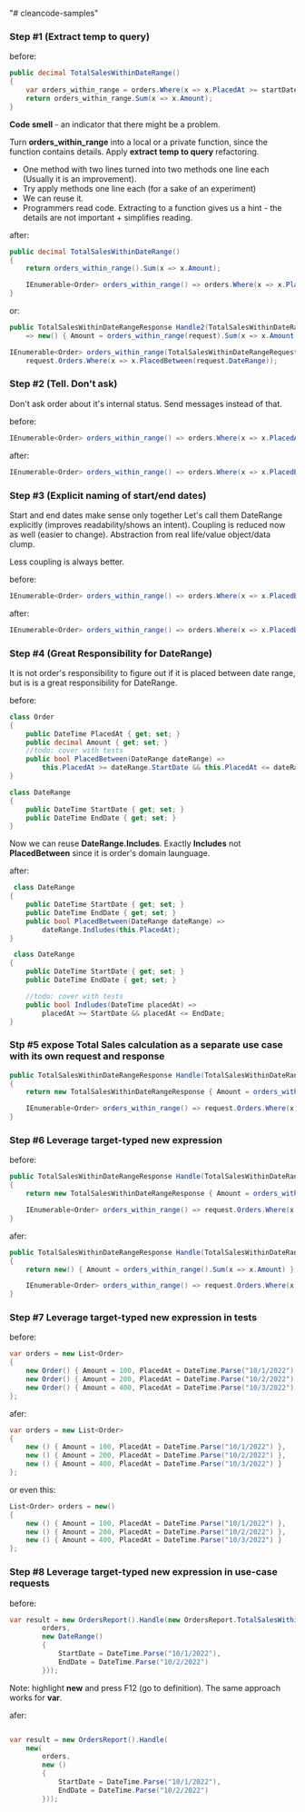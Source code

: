 "# cleancode-samples" 

### Step #1 (Extract temp to query)

before:

```csharp
public decimal TotalSalesWithinDateRange()
{
    var orders_within_range = orders.Where(x => x.PlacedAt >= startDate && x.PlacedAt <= endDate);
    return orders_within_range.Sum(x => x.Amount);
}
```

**Code smell** - an indicator that there might be a problem.

Turn **orders_within_range** into a local or a private function, since the function contains details. Apply **extract temp to query** refactoring.

- One method with two lines turned into two methods one line each (Usually it is an improvement). 
- Try apply methods one line each (for a sake of an experiment)
- We can reuse it.
- Programmers read code. Extracting to a function gives us a hint - the details are not important + simplifies reading.

after:

```csharp
public decimal TotalSalesWithinDateRange()
{
    return orders_within_range().Sum(x => x.Amount);

    IEnumerable<Order> orders_within_range() => orders.Where(x => x.PlacedAt >= startDate && x.PlacedAt <= endDate);
}
```

or:

```csharp
public TotalSalesWithinDateRangeResponse Handle2(TotalSalesWithinDateRangeRequest request)
    => new() { Amount = orders_within_range(request).Sum(x => x.Amount) };

IEnumerable<Order> orders_within_range(TotalSalesWithinDateRangeRequest request) => 
    request.Orders.Where(x => x.PlacedBetween(request.DateRange));
```

### Step #2 (Tell. Don't ask)

Don't ask order about it's internal status. Send messages instead of that.

before:

```csharp
IEnumerable<Order> orders_within_range() => orders.Where(x => x.PlacedAt >= startDate && x.PlacedAt <= endDate);
```

after:

```csharp
IEnumerable<Order> orders_within_range() => orders.Where(x => x.PlacedBetween(startDate, endDate));
```

### Step #3 (Explicit naming of start/end dates)

Start and end dates make sense only together Let's call them DateRange explicitly (improves readability/shows an intent). Coupling is reduced now as well (easier to change). Abstraction from real life/value object/data clump.

Less coupling is always better.

before:


```csharp
IEnumerable<Order> orders_within_range() => orders.Where(x => x.PlacedBetween(startDate, endDate));
```

after:


```csharp
IEnumerable<Order> orders_within_range() => orders.Where(x => x.PlacedBetween(new DateRange(startDate, endDate)));
```

### Step #4 (Great Responsibility for DateRange)

It is not order's responsibility to figure out if it is placed between date range, but is is a great responsibility for DateRange.

before:


```csharp
class Order
{
    public DateTime PlacedAt { get; set; }
    public decimal Amount { get; set; }
    //todo: cover with tests
    public bool PlacedBetween(DateRange dateRange) =>
        this.PlacedAt >= dateRange.StartDate && this.PlacedAt <= dateRange.EndDate;
}

class DateRange
{
    public DateTime StartDate { get; set; }
    public DateTime EndDate { get; set; }
}
```

Now we can reuse **DateRange.Includes**. Exactly **Includes** not **PlacedBetween** since it is order's domain launguage. 

after:


```csharp
 class DateRange
{
    public DateTime StartDate { get; set; }
    public DateTime EndDate { get; set; }
    public bool PlacedBetween(DateRange dateRange) =>
        dateRange.Indludes(this.PlacedAt);
}

 class DateRange
{
    public DateTime StartDate { get; set; }
    public DateTime EndDate { get; set; }

    //todo: cover with tests
    public bool Indludes(DateTime placedAt) =>
        placedAt >= StartDate && placedAt <= EndDate;
}
```

### Stp #5 expose Total Sales calculation as a separate use case with its own request and response

```csharp
public TotalSalesWithinDateRangeResponse Handle(TotalSalesWithinDateRangeRequest request)
{
    return new TotalSalesWithinDateRangeResponse { Amount = orders_within_range().Sum(x => x.Amount) };

    IEnumerable<Order> orders_within_range() => request.Orders.Where(x => x.PlacedBetween(request.DateRange));
}
```


### Step #6 Leverage target-typed new expression

before:

```csharp
public TotalSalesWithinDateRangeResponse Handle(TotalSalesWithinDateRangeRequest request)
{
    return new TotalSalesWithinDateRangeResponse { Amount = orders_within_range().Sum(x => x.Amount) };

    IEnumerable<Order> orders_within_range() => request.Orders.Where(x => x.PlacedBetween(request.DateRange));
}
```

afer:


```csharp
public TotalSalesWithinDateRangeResponse Handle(TotalSalesWithinDateRangeRequest request)
{
    return new() { Amount = orders_within_range().Sum(x => x.Amount) };

    IEnumerable<Order> orders_within_range() => request.Orders.Where(x => x.PlacedBetween(request.DateRange));
}
```



### Step #7 Leverage target-typed new expression in tests

before:

```csharp
var orders = new List<Order>
{
    new Order() { Amount = 100, PlacedAt = DateTime.Parse("10/1/2022") },
    new Order() { Amount = 200, PlacedAt = DateTime.Parse("10/2/2022") },
    new Order() { Amount = 400, PlacedAt = DateTime.Parse("10/3/2022") }
};
```

afer:


```csharp
var orders = new List<Order>
{
    new () { Amount = 100, PlacedAt = DateTime.Parse("10/1/2022") },
    new () { Amount = 200, PlacedAt = DateTime.Parse("10/2/2022") },
    new () { Amount = 400, PlacedAt = DateTime.Parse("10/3/2022") }
};
```

or even this:

```csharp
List<Order> orders = new()
{
    new () { Amount = 100, PlacedAt = DateTime.Parse("10/1/2022") },
    new () { Amount = 200, PlacedAt = DateTime.Parse("10/2/2022") },
    new () { Amount = 400, PlacedAt = DateTime.Parse("10/3/2022") }
};
```

### Step #8 Leverage target-typed new expression in use-case requests

before:

```csharp
var result = new OrdersReport().Handle(new OrdersReport.TotalSalesWithinDateRangeRequest(
        orders,
        new DateRange()
        {
            StartDate = DateTime.Parse("10/1/2022"),
            EndDate = DateTime.Parse("10/2/2022")
        }));

```

Note: highlight **new** and press F12 (go to definition). The same approach works for **var**.

afer:


```csharp

var result = new OrdersReport().Handle(
    new(
        orders,
        new ()
        {
            StartDate = DateTime.Parse("10/1/2022"),
            EndDate = DateTime.Parse("10/2/2022")
        }));

```
